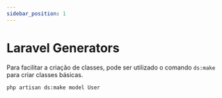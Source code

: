 ```yaml
---
sidebar_position: 1
---
```


# Laravel Generators

Para facilitar a criação de classes, pode ser utilizado o comando `ds:make` para criar classes básicas.

```shell script
php artisan ds:make model User
```